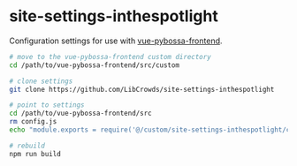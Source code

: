 # site-settings-inthespotlight

Configuration settings for use with
[vue-pybossa-frontend](https://github.com/LibCrowds/vue-pybossa-frontend).

``` bash
# move to the vue-pybossa-frontend custom directory
cd /path/to/vue-pybossa-frontend/src/custom

# clone settings
git clone https://github.com/LibCrowds/site-settings-inthespotlight

# point to settings
cd /path/to/vue-pybossa-frontend/src
rm config.js
echo "module.exports = require('@/custom/site-settings-inthespotlight/config.js')" >> config.js

# rebuild
npm run build
```
